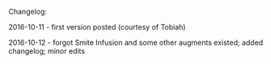Changelog:

2016-10-11 - first version posted (courtesy of Tobiah)

2016-10-12 - forgot Smite Infusion and some other augments existed; added changelog; minor edits